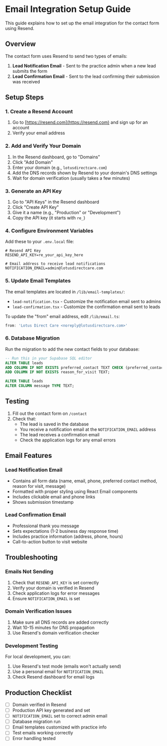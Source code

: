 # Email Integration Setup Guide

This guide explains how to set up the email integration for the contact form using Resend.

## Overview

The contact form uses Resend to send two types of emails:
1. **Lead Notification Email** - Sent to the practice admin when a new lead submits the form
2. **Lead Confirmation Email** - Sent to the lead confirming their submission was received

## Setup Steps

### 1. Create a Resend Account

1. Go to [https://resend.com](https://resend.com) and sign up for an account
2. Verify your email address

### 2. Add and Verify Your Domain

1. In the Resend dashboard, go to "Domains"
2. Click "Add Domain"
3. Enter your domain (e.g., `lotusdirectcare.com`)
4. Add the DNS records shown by Resend to your domain's DNS settings
5. Wait for domain verification (usually takes a few minutes)

### 3. Generate an API Key

1. Go to "API Keys" in the Resend dashboard
2. Click "Create API Key"
3. Give it a name (e.g., "Production" or "Development")
4. Copy the API key (it starts with `re_`)

### 4. Configure Environment Variables

Add these to your `.env.local` file:

```env
# Resend API Key
RESEND_API_KEY=re_your_api_key_here

# Email address to receive lead notifications
NOTIFICATION_EMAIL=admin@lotusdirectcare.com
```

### 5. Update Email Templates

The email templates are located in `/lib/email-templates/`:

- `lead-notification.tsx` - Customize the notification email sent to admins
- `lead-confirmation.tsx` - Customize the confirmation email sent to leads

To update the "from" email address, edit `/lib/email.ts`:

```typescript
from: 'Lotus Direct Care <noreply@lotusdirectcare.com>'
```

### 6. Database Migration

Run the migration to add the new contact fields to your database:

```sql
-- Run this in your Supabase SQL editor
ALTER TABLE leads 
ADD COLUMN IF NOT EXISTS preferred_contact TEXT CHECK (preferred_contact IN ('email', 'phone', 'either')),
ADD COLUMN IF NOT EXISTS reason_for_visit TEXT;

ALTER TABLE leads 
ALTER COLUMN message TYPE TEXT;
```

## Testing

1. Fill out the contact form on `/contact`
2. Check that:
   - The lead is saved in the database
   - You receive a notification email at the `NOTIFICATION_EMAIL` address
   - The lead receives a confirmation email
   - Check the application logs for any email errors

## Email Features

### Lead Notification Email
- Contains all form data (name, email, phone, preferred contact method, reason for visit, message)
- Formatted with proper styling using React Email components
- Includes clickable email and phone links
- Shows submission timestamp

### Lead Confirmation Email
- Professional thank you message
- Sets expectations (1-2 business day response time)
- Includes practice information (address, phone, hours)
- Call-to-action button to visit website

## Troubleshooting

### Emails Not Sending
1. Check that `RESEND_API_KEY` is set correctly
2. Verify your domain is verified in Resend
3. Check application logs for error messages
4. Ensure `NOTIFICATION_EMAIL` is set

### Domain Verification Issues
1. Make sure all DNS records are added correctly
2. Wait 10-15 minutes for DNS propagation
3. Use Resend's domain verification checker

### Development Testing
For local development, you can:
1. Use Resend's test mode (emails won't actually send)
2. Use a personal email for `NOTIFICATION_EMAIL`
3. Check Resend dashboard for email logs

## Production Checklist

- [ ] Domain verified in Resend
- [ ] Production API key generated and set
- [ ] `NOTIFICATION_EMAIL` set to correct admin email
- [ ] Database migration run
- [ ] Email templates customized with practice info
- [ ] Test emails working correctly
- [ ] Error handling tested